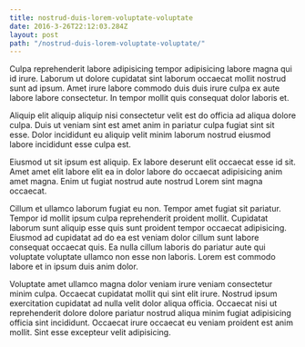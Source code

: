```yaml
---
title: nostrud-duis-lorem-voluptate-voluptate
date: 2016-3-26T22:12:03.284Z
layout: post
path: "/nostrud-duis-lorem-voluptate-voluptate/"
---
```


Culpa reprehenderit labore adipisicing tempor adipisicing labore magna qui id irure. Laborum ut dolore cupidatat sint laborum occaecat mollit nostrud sunt ad ipsum. Amet irure labore commodo duis duis irure culpa ex aute labore labore consectetur. In tempor mollit quis consequat dolor laboris et.

Aliquip elit aliquip aliquip nisi consectetur velit est do officia ad aliqua dolore culpa. Duis ut veniam sint est amet anim in pariatur culpa fugiat sint sit esse. Dolor incididunt eu aliquip velit minim laborum nostrud eiusmod labore incididunt esse culpa est.

Eiusmod ut sit ipsum est aliquip. Ex labore deserunt elit occaecat esse id sit. Amet amet elit labore elit ea in dolor labore do occaecat adipisicing anim amet magna. Enim ut fugiat nostrud aute nostrud Lorem sint magna occaecat.

Cillum et ullamco laborum fugiat eu non. Tempor amet fugiat sit pariatur. Tempor id mollit ipsum culpa reprehenderit proident mollit. Cupidatat laborum sunt aliquip esse quis sunt proident tempor occaecat adipisicing. Eiusmod ad cupidatat ad do ea est veniam dolor cillum sunt labore consequat occaecat quis. Ea nulla cillum laboris do pariatur aute qui voluptate voluptate ullamco non esse non laboris. Lorem est commodo labore et in ipsum duis anim dolor.

Voluptate amet ullamco magna dolor veniam irure veniam consectetur minim culpa. Occaecat cupidatat mollit qui sint elit irure. Nostrud ipsum exercitation cupidatat ad nulla velit dolor aliqua officia. Occaecat nisi ut reprehenderit dolore dolore pariatur nostrud aliqua minim fugiat adipisicing officia sint incididunt. Occaecat irure occaecat eu veniam proident est anim mollit. Sint esse excepteur velit adipisicing.